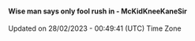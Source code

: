 #### Wise man says only fool rush in - McKidKneeKaneSir
Updated on 28/02/2023 - 00:49:41 (UTC) Time Zone
